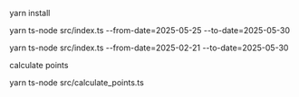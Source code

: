 
yarn install

yarn ts-node src/index.ts --from-date=2025-05-25 --to-date=2025-05-30

yarn ts-node src/index.ts --from-date=2025-02-21 --to-date=2025-05-30

calculate points

yarn ts-node src/calculate_points.ts